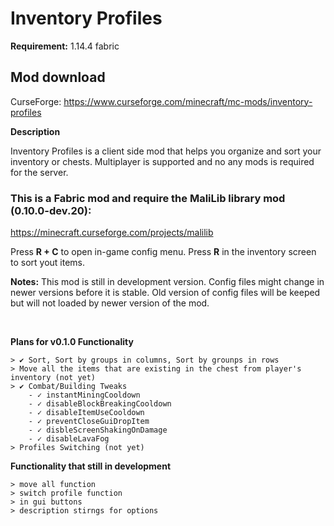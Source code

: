 # Inventory Profiles
**Requirement:** 1.14.4 fabric
## Mod download
CurseForge: https://www.curseforge.com/minecraft/mc-mods/inventory-profiles

**Description**

Inventory Profiles is a client side mod that helps you organize and sort your inventory or chests. Multiplayer is supported and no any mods is required for the server.
  
### **This is a Fabric mod and require the MaliLib library mod (0.10.0-dev.20):**
https://minecraft.curseforge.com/projects/malilib


Press **R + C** to open in-game config menu. Press **R** in the inventory screen to sort yout items.


**Notes:** This mod is still in development version. Config files might change in newer versions before it is stable. Old version of config files will be keeped but will not loaded by newer version of the mod.

 

**Plans for v0.1.0 Functionality**
```
> ✔ Sort, Sort by groups in columns, Sort by grounps in rows  
> Move all the items that are existing in the chest from player's inventory (not yet)  
> ✔ Combat/Building Tweaks
    - ✓ instantMiningCooldown
    - ✓ disableBlockBreakingCooldown
    - ✓ disableItemUseCooldown
    - ✓ preventCloseGuiDropItem
    - ✓ disbleScreenShakingOnDamage
    - ✓ disableLavaFog
> Profiles Switching (not yet)
```
**Functionality that still in development**
```
> move all function
> switch profile function
> in gui buttons
> description stirngs for options
```

 